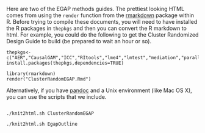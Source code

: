 
Here are two of the EGAP methods guides. The prettiest looking HTML comes from
using the ``render`` function from the
[rmarkdown](http://rmarkdown.rstudio.com/) package within R. Before trying to
compile these documents, you will need to have installed the R
packages in ``thepkgs`` and then you can convert the R markdown to html. For example, you could do the following to get the Cluster Randomized Design Guide to build (be prepared to wait an hour or so).

```
thepkgs<-c("AER","CausalGAM","ICC","RItools","lme4","lmtest","mediation","parallel","quantreg","sandwich","rmarkdown","knitr")
install.packages(thepkgs,dependencies=TRUE)

library(rmarkdown)
render("ClusterRandomEGAP.Rmd")

```

Alternatively, if you have [pandoc](http://johnmacfarlane.net/pandoc/) and a Unix environment (like Mac OS X), you can use the scripts that we include.

```

./knit2html.sh ClusterRandomEGAP

./knit2html.sh EgapOutline

```



